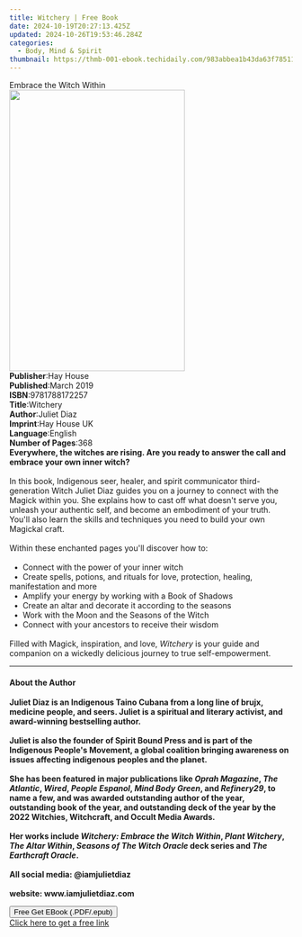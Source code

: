 ```yaml
---
title: Witchery | Free Book
date: 2024-10-19T20:27:13.425Z
updated: 2024-10-26T19:53:46.284Z
categories:
  - Body, Mind & Spirit
thumbnail: https://thmb-001-ebook.techidaily.com/983abbea1b43da63f78511306bf7748f3023617a23c9775846dca7209532b720.jpg
---
```

<main id="book-container">
  <div class="flex flex-col">
    <div class="book-brief flex-1 py-6 px-4 sm:p-6 md:py-10 md:px-8">
      <!-- brief-->
      <div class="book-brief-main">Embrace the Witch Within</div>
    </div>
    <div
      class="book-meta-info flex-1 grid gap-4 col-start-1 col-end-3 row-start-1 sm:mb-6 sm:grid-cols-4 lg:gap-6 lg:col-start-2 lg:row-end-6 lg:row-span-6 lg:mb-0"
    >
      <div
        class="book-meta-info-left place-content-center mt-4 p-4 text-sm leading-6 col-start-2 col-span-2 dark:text-slate-400"
      >
        <img
          class="w-full h-500 object-cover rounded-lg sm:h-255 sm:col-span-2 lg:col-span-full"
          src="https://img-001-ebook.techidaily.com/f2766887fb83521463497674f442545d1433b440fee4264b4ca8811d0b131a6d.jpg"
          alt=""
          width="312"
          height="500"
        />
      </div>
      <div
        class="book-meta-info-right mt-2 col-start-1 row-start-2 col-span-3 self-center"
      >
        <!-- meta data  -->
        <div class="flex flex-col px-4 md:px-8">
          <div class="flex-1">
            <strong>Publisher</strong>:<span class="px-2">Hay House</span>
          </div>
          <div class="flex-1">
            <strong>Published</strong>:<span class="px-2">March 2019</span>
          </div>
          <div class="flex-1">
            <strong>ISBN</strong>:<span class="px-2">9781788172257</span>
          </div>
          <div class="flex-1">
            <strong>Title</strong>:<span class="px-2">Witchery</span>
          </div>
          <div class="flex-1">
            <strong>Author</strong>:<span class="px-2">Juliet Diaz</span>
          </div>
          <div class="flex-1">
            <strong>Imprint</strong>:<span class="px-2">Hay House UK</span>
          </div>
          <div class="flex-1">
            <strong>Language</strong>:<span class="px-2">English</span>
          </div>
          <div class="flex-1">
            <strong>Number of Pages</strong>:<span class="px-2">368</span>
          </div>
        </div>
      </div>
    </div>
    <div class="book-description flex-1 py-6 px-4 sm:p-6 md:py-10 md:px-8">
      <div class="book-description-main">
        <div accordion-content="" id="description">
          <b
            ><b
              >Everywhere, the witches are rising. Are you ready to answer the
              call and embrace your own inner witch?</b
            ></b
          ><br /><br />In this book, Indigenous seer, healer, and spirit
          communicator third-generation Witch Juliet Diaz guides you on a
          journey to connect with the Magick within you. She explains how to
          cast off what doesn't serve you, unleash your authentic self, and
          become an embodiment of your truth. You'll also learn the skills and
          techniques you need to build your own Magickal craft.<br /><br />Within
          these enchanted pages you'll discover how to:<br /><br />&nbsp;&nbsp;•&nbsp;&nbsp;Connect
          with the power of your inner witch<br />&nbsp;&nbsp;•&nbsp;&nbsp;Create
          spells, potions, and rituals for love, protection, healing,
          manifestation and more<br />&nbsp;&nbsp;•&nbsp;&nbsp;Amplify your
          energy by working with a Book of Shadows<br />&nbsp;&nbsp;•&nbsp;&nbsp;Create
          an altar and decorate it according to the seasons<br />&nbsp;&nbsp;•&nbsp;&nbsp;Work
          with the Moon and the Seasons of the Witch<br />&nbsp;&nbsp;•&nbsp;&nbsp;Connect
          with your ancestors to receive their wisdom<br /><br />Filled with
          Magick, inspiration, and love, <i>Witchery </i>is your guide and
          companion on a wickedly delicious journey to true self-empowerment.
        </div>
        <div class="accordion-fader"></div>
      </div>
    </div>
    <div class="book-excerpts flex-1 py-6 px-4 sm:p-6 md:py-10 md:px-8">
      <!-- excerpts-->
      <div class="book-excerpts-main">
        <hr />
        <h4 class="placeholder placeholder-heading">
          <span>About the Author</span>
        </h4>
        <p>
          <b
            >Juliet Diaz is an Indigenous Taino Cubana from a long line of
            brujx, medicine people, and seers. Juliet is a spiritual and
            literary activist, and award-winning bestselling author.&nbsp;<br /></b
          ><br /><b
            >Juliet is also the founder of Spirit Bound Press and is part of the
            Indigenous People's Movement, a global coalition bringing awareness
            on issues affecting indigenous peoples and the planet.&nbsp;<br /></b
          ><br /><b
            >She has been featured in major publications like
            <i>Oprah Magazine</i>, <i>The Atlantic</i>, <i>Wired</i>,
            <i>People Espanol</i>, <i>Mind Body Green</i>, and
            <i>Refinery29</i>, to name a few, and was awarded outstanding author
            of the year, outstanding book of the year, and outstanding deck of
            the year by the 2022 Witchies, Witchcraft, and Occult Media
            Awards.&nbsp;<br /></b
          ><br /><b
            >Her works include <i>Witchery: Embrace the Witch Within</i>,
            <i>Plant Witchery</i>, <i>The Altar Within</i>,
            <i>Seasons of The Witch Oracle</i> deck series and
            <i>The Earthcraft Oracle</i>.<br /></b
          ><br /><b>All social media: @iamjulietdiaz<br /></b><br /><b
            >website: www.iamjulietdiaz.com</b
          >
        </p>
      </div>
    </div>
    <div
      class="book-about-author flex-1 py-6 px-4 sm:p-6 md:py-10 md:px-8"
    ></div>
    <div class="book-free-get flex-1 py-6 px-4 sm:p-6 md:py-10 md:px-8">
      <button
        id="btn-free-get"
        class="bg-blue-500 hover:bg-blue-700 text-white font-bold py-2 px-4 rounded"
      >
        Free Get EBook (.PDF/.epub)
      </button>
      <div id="countdown-display" class="px-2 text-lg mt-2"></div>
      <a
        id="free-link"
        class="hidden bg-blue-500 hover:bg-blue-700 text-white font-bold py-2 px-4 rounded"
        href="https://www.ebooks.com/en-us/book/96260998/witchery/juliet-diaz/"
        target="_blank"
        >Click here to get a free link</a
      >
    </div>
    <script>
      let countdownTime = 0;
      let countdownInterval = null;
      document
        .getElementById('btn-free-get')
        .addEventListener('click', startCountdown);
      function startCountdown() {
        countdownTime = new Date().getTime() + 60000 * 3;
        countdownInterval = setInterval(updateCountdown, 1000);
        document.getElementById('btn-free-get').disabled = true;
        document
          .getElementById('btn-free-get')
          .classList.add('bg-gray-500', 'cursor-not-allowed');
      }
      function updateCountdown() {
        let currentTime = new Date().getTime();
        let timeLeft = countdownTime - currentTime;
        let secondsLeft = Math.floor(timeLeft / 1000);
        document.getElementById('countdown-display').innerHTML =
          `Remaining time: ${secondsLeft} seconds.`;
        if (secondsLeft <= 0) {
          clearInterval(countdownInterval);
          document.getElementById('btn-free-get').classList.add('hidden');
          document.getElementById('free-link').classList.remove('hidden');
          document.getElementById('countdown-display').innerHTML = '';
        }
      }
    </script>
  </div>
</main>

<ins class="adsbygoogle"
      style="display:block"
      data-ad-client="ca-pub-7571918770474297"
      data-ad-slot="8358498916"
      data-ad-format="auto"
      data-full-width-responsive="true"></ins>
    
